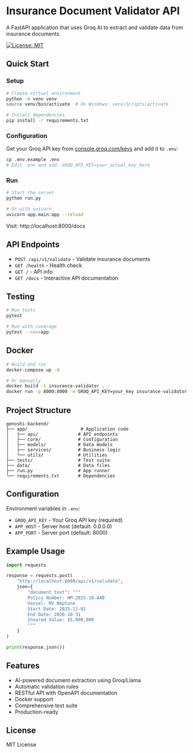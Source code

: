 # Insurance Document Validator API

A FastAPI application that uses Groq AI to extract and validate data from insurance documents.

[![License: MIT](https://img.shields.io/badge/License-MIT-yellow.svg)](https://opensource.org/licenses/MIT)

## Quick Start

### Setup

```bash
# Create virtual environment
python -m venv venv
source venv/bin/activate  # On Windows: venv\Scripts\activate

# Install dependencies
pip install -r requirements.txt
```

### Configuration

Get your Groq API key from [console.groq.com/keys](https://console.groq.com/keys) and add it to `.env`:

```bash
cp .env.example .env
# Edit .env and add: GROQ_API_KEY=your_actual_key_here
```

### Run

```bash
# Start the server
python run.py

# Or with uvicorn
uvicorn app.main:app --reload
```

Visit: http://localhost:8000/docs

## API Endpoints

- `POST /api/v1/validate` - Validate insurance documents
- `GET /health` - Health check
- `GET /` - API info
- `GET /docs` - Interactive API documentation

## Testing

```bash
# Run tests
pytest

# Run with coverage
pytest --cov=app
```

## Docker

```bash
# Build and run
docker-compose up -d

# Or manually
docker build -t insurance-validator .
docker run -p 8000:8000 -e GROQ_API_KEY=your_key insurance-validator
```

## Project Structure

```
genoshi-backend/
├── app/                    # Application code
│   ├── api/               # API endpoints
│   ├── core/              # Configuration
│   ├── models/            # Data models
│   ├── services/          # Business logic
│   └── utils/             # Utilities
├── tests/                 # Test suite
├── data/                  # Data files
├── run.py                 # App runner
└── requirements.txt       # Dependencies
```

## Configuration

Environment variables in `.env`:

- `GROQ_API_KEY` - Your Groq API key (required)
- `APP_HOST` - Server host (default: 0.0.0.0)
- `APP_PORT` - Server port (default: 8000)

## Example Usage

```python
import requests

response = requests.post(
    "http://localhost:8000/api/v1/validate",
    json={
        "document_text": """
        Policy Number: HM-2025-10-A4B
        Vessel: MV Neptune
        Start Date: 2025-11-01
        End Date: 2026-10-31
        Insured Value: $5,000,000
        """
    }
)

print(response.json())
```

## Features

- AI-powered document extraction using Groq/Llama
- Automatic validation rules
- RESTful API with OpenAPI documentation
- Docker support
- Comprehensive test suite
- Production-ready

## License

MIT License
